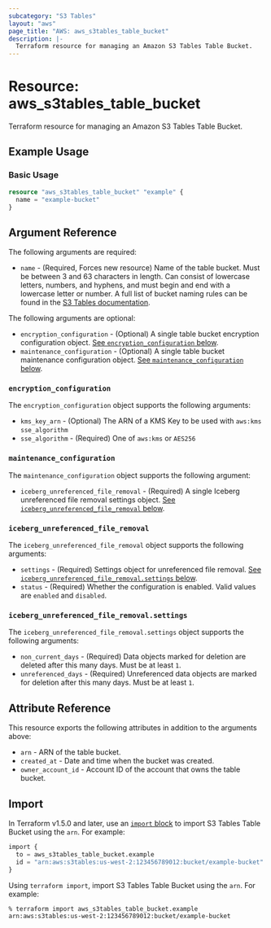 ```yaml
---
subcategory: "S3 Tables"
layout: "aws"
page_title: "AWS: aws_s3tables_table_bucket"
description: |-
  Terraform resource for managing an Amazon S3 Tables Table Bucket.
---
```


# Resource: aws_s3tables_table_bucket

Terraform resource for managing an Amazon S3 Tables Table Bucket.

## Example Usage

### Basic Usage

```terraform
resource "aws_s3tables_table_bucket" "example" {
  name = "example-bucket"
}
```

## Argument Reference

The following arguments are required:

* `name` - (Required, Forces new resource) Name of the table bucket.
  Must be between 3 and 63 characters in length.
  Can consist of lowercase letters, numbers, and hyphens, and must begin and end with a lowercase letter or number.
  A full list of bucket naming rules can be found in the [S3 Tables documentation](https://docs.aws.amazon.com/AmazonS3/latest/userguide/s3-tables-buckets-naming.html#table-buckets-naming-rules).

The following arguments are optional:

* `encryption_configuration` - (Optional) A single table bucket encryption configuration object.
  [See `encryption_configuration` below](#encryption_configuration).
* `maintenance_configuration` - (Optional) A single table bucket maintenance configuration object.
  [See `maintenance_configuration` below](#maintenance_configuration).

### `encryption_configuration`

The `encryption_configuration` object supports the following arguments:

* `kms_key_arn` - (Optional) The ARN of a KMS Key to be used with `aws:kms` `sse_algorithm`
* `sse_algorithm` - (Required) One of `aws:kms` or `AES256`

### `maintenance_configuration`

The `maintenance_configuration` object supports the following argument:

* `iceberg_unreferenced_file_removal` - (Required) A single Iceberg unreferenced file removal settings object.
  [See `iceberg_unreferenced_file_removal` below](#iceberg_unreferenced_file_removal).

### `iceberg_unreferenced_file_removal`

The `iceberg_unreferenced_file_removal` object supports the following arguments:

* `settings` - (Required) Settings object for unreferenced file removal.
  [See `iceberg_unreferenced_file_removal.settings` below](#iceberg_unreferenced_file_removalsettings).
* `status` - (Required) Whether the configuration is enabled.
  Valid values are `enabled` and `disabled`.

### `iceberg_unreferenced_file_removal.settings`

The `iceberg_unreferenced_file_removal.settings` object supports the following arguments:

* `non_current_days` - (Required) Data objects marked for deletion are deleted after this many days.
  Must be at least `1`.
* `unreferenced_days` - (Required) Unreferenced data objects are marked for deletion after this many days.
  Must be at least `1`.

## Attribute Reference

This resource exports the following attributes in addition to the arguments above:

* `arn` - ARN of the table bucket.
* `created_at` - Date and time when the bucket was created.
* `owner_account_id` - Account ID of the account that owns the table bucket.

## Import

In Terraform v1.5.0 and later, use an [`import` block](https://developer.hashicorp.com/terraform/language/import) to import S3 Tables Table Bucket using the `arn`. For example:

```terraform
import {
  to = aws_s3tables_table_bucket.example
  id = "arn:aws:s3tables:us-west-2:123456789012:bucket/example-bucket"
}
```

Using `terraform import`, import S3 Tables Table Bucket using the `arn`. For example:

```console
% terraform import aws_s3tables_table_bucket.example arn:aws:s3tables:us-west-2:123456789012:bucket/example-bucket
```
